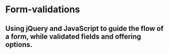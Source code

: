 # Form-validations 

## Using jQuery and JavaScript to guide the flow of a form, while validated fields and offering options. 








